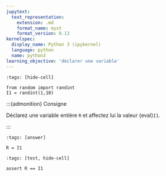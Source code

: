 ```yaml
---
jupytext:
  text_representation:
    extension: .md
    format_name: myst
    format_version: 0.13
kernelspec:
  display_name: Python 3 (ipykernel)
  language: python
  name: python3
learning_objective: 'déclarer une variable'
---
```


```{code-cell} ipython3
:tags: [hide-cell]

from random import randint
I1 = randint(1,10)
```

:::{admonition} Consigne

Déclarez une variable entière `R` et affectez lui la valeur {eval}`I1`.

:::

```{code-cell} ipython3
:tags: [answer]

R = I1
```

```{code-cell} ipython3
:tags: [test, hide-cell]

assert R == I1
```

